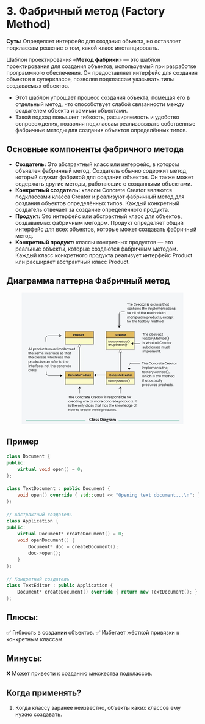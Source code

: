 # 3. Фабричный метод (Factory Method)
__Суть:__
Определяет интерфейс для создания объекта, но оставляет подклассам решение о том, какой класс инстанцировать.

Шаблон проектирования «__Метод фабрики__» — это шаблон проектирования для создания объектов, используемый при разработке программного обеспечения. Он предоставляет интерфейс для создания объектов в суперклассе, позволяя подклассам указывать типы создаваемых объектов.
* Этот шаблон упрощает процесс создания объекта, помещая его в отдельный метод, что способствует слабой связанности между создателем объекта и самими объектами.
* Такой подход повышает гибкость, расширяемость и удобство сопровождения, позволяя подклассам реализовывать собственные фабричные методы для создания объектов определённых типов.

## Основные компоненты фабричного метода
* __Создатель:__ Это абстрактный класс или интерфейс, в котором объявлен фабричный метод. Создатель обычно содержит метод, который служит фабрикой для создания объектов. Он также может содержать другие методы, работающие с созданными объектами.
* __Конкретный создатель:__ классы Concrete Creator являются подклассами класса Creator и реализуют фабричный метод для создания объектов определённых типов. Каждый конкретный создатель отвечает за создание определённого продукта.
* __Продукт:__ Это интерфейс или абстрактный класс для объектов, создаваемых фабричным методом. Продукт определяет общий интерфейс для всех объектов, которые может создавать фабричный метод.
* __Конкретный продукт:__ классы конкретных продуктов — это реальные объекты, которые создаются фабричным методом. Каждый класс конкретного продукта реализует интерфейс Product или расширяет абстрактный класс Product.

## Диаграмма паттерна Фабричный метод
<figure>
    <img src ="/assets/images/Diagram_Method_Factory.webp" alt = "Method_Factory">
</figure>

## Пример
```c++
class Document {
public:
    virtual void open() = 0;
};

class TextDocument : public Document {
    void open() override { std::cout << "Opening text document...\n"; }
};

// Абстрактный создатель
class Application {
public:
    virtual Document* createDocument() = 0;
    void openDocument() {
        Document* doc = createDocument();
        doc->open();
    }
};

// Конкретный создатель
class TextEditor : public Application {
    Document* createDocument() override { return new TextDocument(); }
};
```
## Плюсы:
✅ Гибкость в создании объектов.
✅ Избегает жёсткой привязки к конкретным классам.

## Минусы:
❌ Может привести к созданию множества подклассов.

## Когда применять?
1. Когда классу заранее неизвестно, объекты каких классов ему нужно создавать.